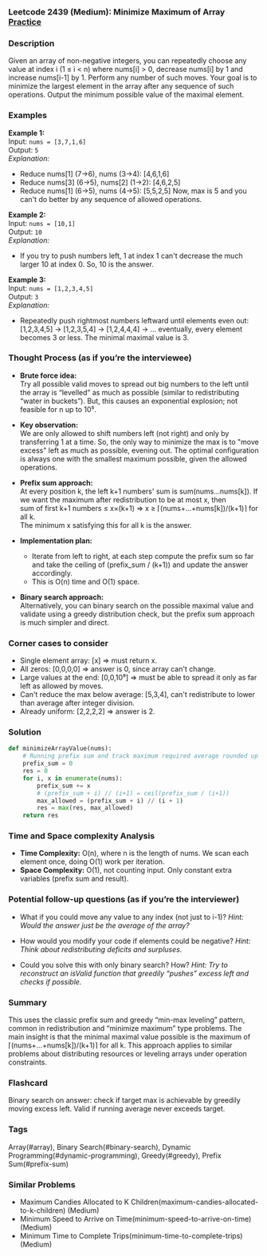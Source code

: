 ### Leetcode 2439 (Medium): Minimize Maximum of Array [Practice](https://leetcode.com/problems/minimize-maximum-of-array)

### Description  
Given an array of non-negative integers, you can repeatedly choose any value at index i (1 ≤ i < n) where nums[i] > 0, decrease nums[i] by 1 and increase nums[i-1] by 1. Perform any number of such moves. Your goal is to minimize the largest element in the array after any sequence of such operations. Output the minimum possible value of the maximal element.

### Examples  

**Example 1:**  
Input: `nums = [3,7,1,6]`  
Output: `5`  
*Explanation:*
- Reduce nums[1] (7→6), nums (3→4): [4,6,1,6]
- Reduce nums[3] (6→5), nums[2] (1→2): [4,6,2,5]
- Reduce nums[1] (6→5), nums (4→5): [5,5,2,5]
Now, max is 5 and you can't do better by any sequence of allowed operations.

**Example 2:**  
Input: `nums = [10,1]`  
Output: `10`  
*Explanation:*
- If you try to push numbers left, 1 at index 1 can't decrease the much larger 10 at index 0. So, 10 is the answer.

**Example 3:**  
Input: `nums = [1,2,3,4,5]`  
Output: `3`  
*Explanation:*
- Repeatedly push rightmost numbers leftward until elements even out: [1,2,3,4,5] → [1,2,3,5,4] → [1,2,4,4,4] → ... eventually, every element becomes 3 or less. The minimal maximal value is 3.

### Thought Process (as if you’re the interviewee)  
- **Brute force idea:**  
  Try all possible valid moves to spread out big numbers to the left until the array is “levelled” as much as possible (similar to redistributing “water in buckets”). But, this causes an exponential explosion; not feasible for n up to 10⁵.

- **Key observation:**  
  We are only allowed to shift numbers left (not right) and only by transferring 1 at a time. So, the only way to minimize the max is to "move excess" left as much as possible, evening out. The optimal configuration is always one with the smallest maximum possible, given the allowed operations.

- **Prefix sum approach:**  
  At every position k, the left k+1 numbers' sum is sum(nums...nums[k]). If we want the maximum after redistribution to be at most x, then  
  sum of first k+1 numbers ≤ x×(k+1) ⇒ x ≥ ⌈(nums+...+nums[k])/(k+1)⌉ for all k.  
  The minimum x satisfying this for all k is the answer.

- **Implementation plan:**  
  - Iterate from left to right, at each step compute the prefix sum so far and take the ceiling of (prefix_sum / (k+1)) and update the answer accordingly.
  - This is O(n) time and O(1) space.

- **Binary search approach:**  
  Alternatively, you can binary search on the possible maximal value and validate using a greedy distribution check, but the prefix sum approach is much simpler and direct.

### Corner cases to consider  
- Single element array: [x] ⇒ must return x.
- All zeros: [0,0,0,0] ⇒ answer is 0, since array can't change.
- Large values at the end: [0,0,10⁹] ⇒ must be able to spread it only as far left as allowed by moves.
- Can't reduce the max below average: [5,3,4], can't redistribute to lower than average after integer division.
- Already uniform: [2,2,2,2] ⇒ answer is 2.

### Solution

```python
def minimizeArrayValue(nums):
    # Running prefix sum and track maximum required average rounded up
    prefix_sum = 0
    res = 0
    for i, x in enumerate(nums):
        prefix_sum += x
        # (prefix_sum + i) // (i+1) = ceil(prefix_sum / (i+1))
        max_allowed = (prefix_sum + i) // (i + 1)
        res = max(res, max_allowed)
    return res
```

### Time and Space complexity Analysis  

- **Time Complexity:** O(n), where n is the length of nums. We scan each element once, doing O(1) work per iteration.
- **Space Complexity:** O(1), not counting input. Only constant extra variables (prefix sum and result).

### Potential follow-up questions (as if you’re the interviewer)  

- What if you could move any value to any index (not just to i-1)?
  *Hint: Would the answer just be the average of the array?*

- How would you modify your code if elements could be negative?
  *Hint: Think about redistributing deficits and surpluses.*

- Could you solve this with only binary search? How?
  *Hint: Try to reconstruct an isValid function that greedily “pushes” excess left and checks if possible.*

### Summary
This uses the classic prefix sum and greedy “min-max leveling” pattern, common in redistribution and “minimize maximum” type problems. The main insight is that the minimal maximal value possible is the maximum of ⌈(nums+...+nums[k])/(k+1)⌉ for all k. This approach applies to similar problems about distributing resources or leveling arrays under operation constraints.


### Flashcard
Binary search on answer: check if target max is achievable by greedily moving excess left. Valid if running average never exceeds target.

### Tags
Array(#array), Binary Search(#binary-search), Dynamic Programming(#dynamic-programming), Greedy(#greedy), Prefix Sum(#prefix-sum)

### Similar Problems
- Maximum Candies Allocated to K Children(maximum-candies-allocated-to-k-children) (Medium)
- Minimum Speed to Arrive on Time(minimum-speed-to-arrive-on-time) (Medium)
- Minimum Time to Complete Trips(minimum-time-to-complete-trips) (Medium)